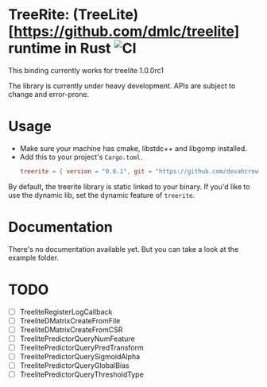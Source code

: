 # TreeRite: (TreeLite)[https://github.com/dmlc/treelite] runtime in Rust ![CI](https://github.com/dovahcrow/treerite/workflows/treerite%20CI/badge.svg)

This binding currently works for treelite 1.0.0rc1

The library is currently under heavy development. APIs are subject to change and error-prone. 

# Usage

* Make sure your machine has cmake, libstdc++ and libgomp installed.
* Add this to your project's `Cargo.toml`.
  ```toml
  treerite = { version = "0.0.1", git = "https://github.com/dovahcrow/treerite" }
  ```

By default, the treerite library is static linked to your binary. If you'd like to use the dynamic lib,
set the dynamic feature of `treerite`.

# Documentation

There's no documentation available yet. But you can take a look at the example folder.

# TODO

- [ ] TreeliteRegisterLogCallback
- [ ] TreeliteDMatrixCreateFromFile
- [ ] TreeliteDMatrixCreateFromCSR
- [ ] TreelitePredictorQueryNumFeature
- [ ] TreelitePredictorQueryPredTransform
- [ ] TreelitePredictorQuerySigmoidAlpha
- [ ] TreelitePredictorQueryGlobalBias
- [ ] TreelitePredictorQueryThresholdType
